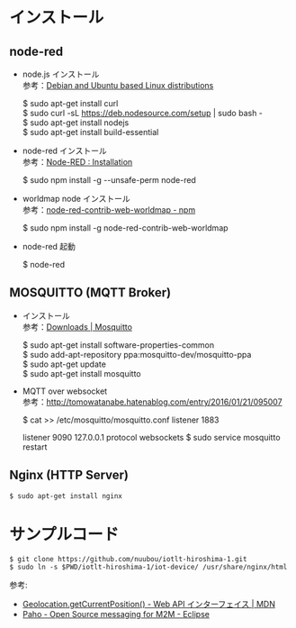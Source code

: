 インストール
============

node-red
--------

- node.js インストール  
参考：[Debian and Ubuntu based Linux distributions](https://nodejs.org/en/download/package-manager/#debian-and-ubuntu-based-linux-distributions)

    $ sudo apt-get install curl  
    $ sudo curl -sL https://deb.nodesource.com/setup | sudo bash -  
    $ sudo apt-get install nodejs  
    $ sudo apt-get install build-essential  

- node-red インストール  
参考：[Node-RED : Installation](http://nodered.org/docs/getting-started/installation)

    $ sudo npm install -g --unsafe-perm node-red

- worldmap node インストール  
参考：[node-red-contrib-web-worldmap - npm](https://www.npmjs.com/package/node-red-contrib-web-worldmap)

    $ sudo npm install -g node-red-contrib-web-worldmap

- node-red 起動

    $ node-red

MOSQUITTO (MQTT Broker)
-----------------------

- インストール  
参考：[Downloads | Mosquitto](http://mosquitto.org/download/)

    $ sudo apt-get install software-properties-common  
    $ sudo add-apt-repository ppa:mosquitto-dev/mosquitto-ppa  
    $ sudo apt-get update  
    $ sudo apt-get install mosquitto  

- MQTT over websocket  
参考：http://tomowatanabe.hatenablog.com/entry/2016/01/21/095007

    $ cat >> /etc/mosquitto/mosquitto.conf
    listener 1883
    
    listener 9090 127.0.0.1
    protocol websockets
    $ sudo service mosquitto restart

Nginx (HTTP Server)
-------------------

    $ sudo apt-get install nginx

サンプルコード
==============

    $ git clone https://github.com/nuubou/iotlt-hiroshima-1.git
    $ sudo ln -s $PWD/iotlt-hiroshima-1/iot-device/ /usr/share/nginx/html

参考:
* [Geolocation.getCurrentPosition() - Web API インターフェイス | MDN](https://developer.mozilla.org/ja/docs/Web/API/Geolocation/getCurrentPosition) 
* [Paho - Open Source messaging for M2M - Eclipse](https://eclipse.org/paho/clients/js/)
